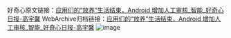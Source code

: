 好奇心原文链接：[应用们的“放养”生活结束，Android 增加人工审核_智能_好奇心日报-高宇馨](https://www.qdaily.com/articles/3704.html)
WebArchive归档链接：[应用们的“放养”生活结束，Android 增加人工审核_智能_好奇心日报-高宇馨](http://web.archive.org/web/20190623152741/https://www.qdaily.com/articles/3704.html)
![image](http://ww3.sinaimg.cn/large/007d5XDply1g3vd3cpmpsj30u030se6x)